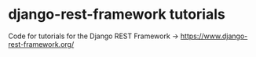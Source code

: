 # django-rest-framework tutorials

Code for tutorials for the Django REST Framework -> https://www.django-rest-framework.org/
